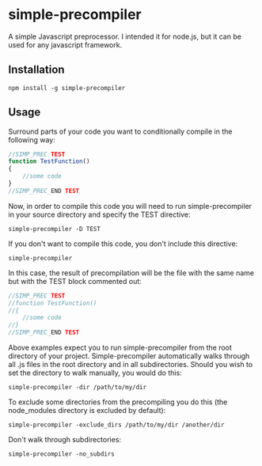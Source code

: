 # simple-precompiler

A simple Javascript preprocessor. I intended it for node.js, but it can be used for any javascript framework.

## Installation

```
npm install -g simple-precompiler
```

## Usage
Surround parts of your code you want to conditionally compile in the following way:
```javascript
//SIMP_PREC TEST 
function TestFunction() 
{ 
    //some code 
} 
//SIMP_PREC_END TEST
```
Now, in order to compile this code you will need to run simple-precompiler in your source directory and specify the TEST directive:
```
simple-precompiler -D TEST
```
If you don't want to compile this code, you don't include this directive:
```
simple-precompiler
```
In this case, the result of precompilation will be the file with the same name but with the TEST block commented out:
```javascript
//SIMP_PREC TEST 
//function TestFunction() 
//{ 
    //some code 
//} 
//SIMP_PREC_END TEST
```
Above examples expect you to run simple-precompiler from the root directory of your project. Simple-precompiler automatically walks through all .js files in the root directory and in all subdirectories. Should you wish to set the directory to walk manually, you would do this:
```
simple-precompiler -dir /path/to/my/dir
```
To exclude some directories from the precompiling you do this (the node_modules directory is excluded by default):
```
simple-precompiler -exclude_dirs /path/to/my/dir /another/dir
```
Don't walk through subdirectories:
```
simple-precompiler -no_subdirs
```
